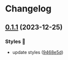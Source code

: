 # Changelog

## [0.1.1](https://github.com/hbstack/syntax-highlighting/compare/styles/manni/v0.1.0...styles/manni/v0.1.1) (2023-12-25)


### Styles 🎨

* update styles ([9468e5d](https://github.com/hbstack/syntax-highlighting/commit/9468e5d054f6c1775a1966bcf308506cebd2f804))
